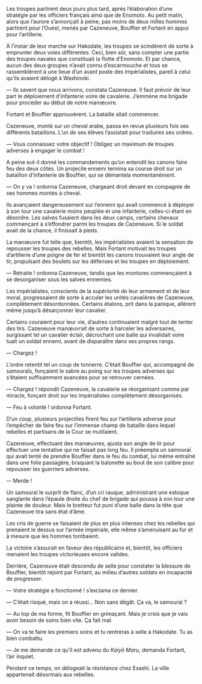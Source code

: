 Les troupes partirent deux jours plus tard, après l’élaboration d’une stratégie
par les officiers français ainsi que de Enomoto. Au petit matin, alors que
l’aurore s’annonçait à peine, pas moins de deux milles hommes partirent pour
l’Ouest, menés par Cazeneuve, Bouffier et Fortant en appui pour l’artillerie.

À l’instar de leur marche sur Hakodate, les troupes se scindèrent de sorte à
emprunter deux voies différentes. Ceci, bien sûr, sans compter une partie des
troupes navales que constituait la flotte d’Enomoto. Et par chance, aucun des
deux groupes n’avait connu d’escarmouche et tous se rassemblèrent à une lieue
d’un avant poste des impérialistes, pareil à celui qu’ils avaient délogé à
Washinoki.

— Ils savent que nous arrivons, constata Cazeneuve. Il faut prévoir de leur
part le déploiement d’infanterie voire de cavalerie. J’emmène ma brigade pour
procéder au début de notre manœuvre.

Fortant et Bouffier approuvèrent. La bataille allait commencer.

Cazeneuve, monté sur un cheval arabe, passa en revue plusieurs fois ses
différents bataillons. L’un de ses élèves l’assistait pour traduires ses
ordres.

— Vous connaissez votre objectif ! Obligez un maximum de troupes adverses à
engager le combat !

A peine eut-il donné les commandements qu’on entendit les canons faire feu des
deux côtés. Un projecile ennemi termina sa course droit sur un bataillon
d’infanterie de Bouffier, qui se démantela momentanément.

— On y va ! ordonna Cazeneuve, chargeant droit devant en compagnie de ses
hommes montés à cheval.

Ils avançaient dangereusement sur l’ennemi qui avait commencé à déployer à
son tour une cavalerie moins peuplée et une infanterie, celles-ci étant en
désordre. Les salves fusaient dans les deux camps, certains chevaux commençant
à s’effondrer parmi les troupes de Cazeneuve. Si le soldat avait de la chance,
il finissait à pieds.

La manœuvre fut telle que, bientôt, les impérialistes avaient la sensation de
repousser les troupes des rebelles. Mais Fortant motivait les troupes
d’artillerie d’une poigne de fer et bientôt les canons trouvaient leur angle
de tir, propulsant des boulets sur les défenses et les troupes en déploiement.

— Retraite ! ordonna Cazeneuve, tandis que les montures commençaient à se
desorganiser sous les salves ennemies.

Les impérialistes, conscients de la supériorité de leur armement et de leur
moral, progressaient de sorte à acculer les unités cavalières de Cazeneuve,
complètement désordonnées. Certains étalons, prit dans la panique, allèrent
même jusqu’à désarçonner leur cavalier.

Certains couraient pour leur vie, d’autres continuaient malgré tout de tenter
des tirs. Cazeneuve manœuvrait de sorte à harceler les adversaires, surgissant
tel un cavalier éclair, décrochant une balle qui invalidait voire tuait un
soldat ennemi, avant de disparaître dans ses propres rangs.

— Chargez !

L’ordre retentit tel un coup de tonnerre. C’était Bouffier qui, accompagné de
samouraïs, fonçaient le sabre au poing sur les troupes adverses qui s’étaient
suffisamment avancées pour se retrouver cernées.

— Chargez ! répondit Cazeneuve, la cavalerie se réorganisant comme par miracle,
fonçant droit sur les impérialistes complètement désorganisés.

— Feu à volonté ! ordonna Fortant.

D’un coup, plusieurs projectiles firent feu sur l’artillerie adverse pour
l’empêcher de faire feu sur l’immense champ de bataille dans lequel rebelles
et partisans de la Cour se mutilaient.

Cazeneuve, effectuant des manœuvres, ajusta son angle de tir pour effectuer
une tentative qui ne faisait pas long feu. Il préempta un samouraï qui avait
tenté de prendre Bouffier dans le feu du combat, lui même entraîné dans une
folie passagère, braquant la baïonette au bout de son calibre pour repousser
les guerriers adverses.

— Merde !

Un samouraï le surprit de flanc, d’un cri rauque, administrant une estoque
sanglante dans l’épaule droite du chef de brigade qui poussa à son tour une
plainte de douleur. Mais le bretteur fut puni d’une balle dans la tête que
Cazeneuve tira sans état d’âme.

Les cris de guerre se faisaient de plus en plus intenses chez les rebelles qui
prenaient le dessus sur l’armée impériale, elle même s’amenuisant au fur et à
mesure que les hommes tombaient.

La victoire s’assurait en faveur des républicains et, bientôt, les officiers
menaient les troupes victorieuses encore valides.

Derrière, Cazeneuve était descendu de selle pour constater la blessure de
Bouffier, bientôt rejoint par Fortant, au milieu d’autres soldats en
incapacité de progresser.

— Votre stratégie a fonctionné ! s’exclama ce dernier.

— C’était risqué, mais on a réussi… Non sans dégât. Ça va, le samouraï ?

— Au top de ma forme, fit Bouffier en grimaçant. Mais je crois que je vais
avoir besoin de soins bien vite. Ça fait mal.

— On va te faire les premiers soins et tu rentreras à selle à Hakodate. Tu
as bien combattu.

— Je me demande ce qu’il est advenu du *Kaiyō Maru*, demanda Fortant, l’air
inquiet.

Pendant ce temps, on délogeait la résistance chez Esashi. La ville appartenait
désormais aux rebelles.
